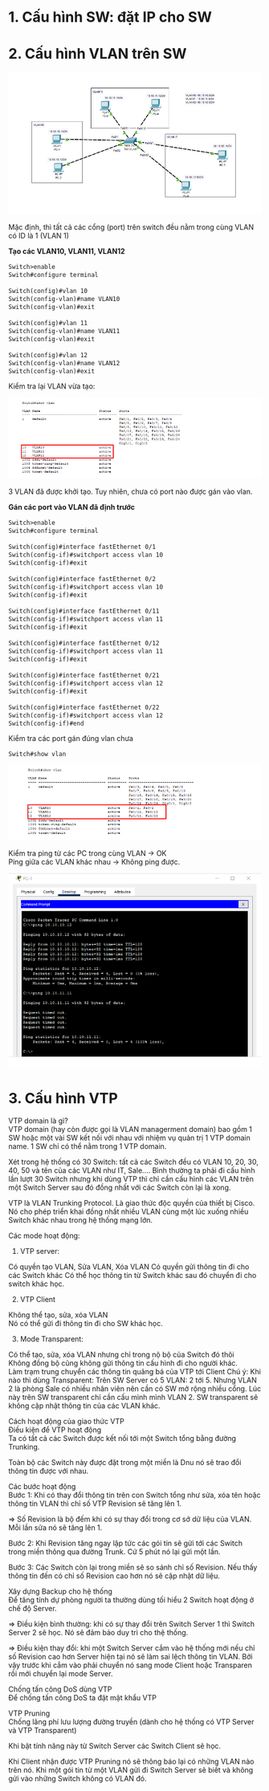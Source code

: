 # 1. Cấu hình SW: đặt IP cho SW

# 2. Cấu hình VLAN trên SW

![hinh](/LinhNH/05.Timhieu_VLAN_Trunking/images/anh1.png)


Mặc định, thì tất cả các cổng (port) trên switch đều nằm trong cùng VLAN có ID là 1 (VLAN 1)

__Tạo các VLAN10, VLAN11, VLAN12__

    Switch>enable
    Switch#configure terminal

    Switch(config)#vlan 10
    Switch(config-vlan)#name VLAN10
    Switch(config-vlan)#exit

    Switch(config)#vlan 11
    Switch(config-vlan)#name VLAN11
    Switch(config-vlan)#exit

    Switch(config)#vlan 12
    Switch(config-vlan)#name VLAN12
    Switch(config-vlan)#exit

Kiểm tra lại VLAN vừa tạo:

![hinh](/LinhNH/05.Timhieu_VLAN_Trunking/images/anh2.png)

3 VLAN đã được khởi tạo. Tuy nhiên, chưa có port nào được gán vào vlan.

__Gán các port vào VLAN đã định trước__

    Switch>enable
    Switch#configure terminal

    Switch(config)#interface fastEthernet 0/1
    Switch(config-if)#switchport access vlan 10
    Switch(config-if)#exit

    Switch(config)#interface fastEthernet 0/2
    Switch(config-if)#switchport access vlan 10
    Switch(config-if)#exit

    Switch(config)#interface fastEthernet 0/11
    Switch(config-if)#switchport access vlan 11
    Switch(config-if)#exit

    Switch(config)#interface fastEthernet 0/12
    Switch(config-if)#switchport access vlan 11
    Switch(config-if)#exit

    Switch(config)#interface fastEthernet 0/21
    Switch(config-if)#switchport access vlan 12
    Switch(config-if)#exit

    Switch(config)#interface fastEthernet 0/22
    Switch(config-if)#switchport access vlan 12
    Switch(config-if)#end

Kiểm tra các port gán đúng vlan chưa

    Switch#show vlan

![hinh](/LinhNH/05.Timhieu_VLAN_Trunking/images/anh3.png)

Kiểm tra ping từ các PC trong cùng VLAN -> OK  
Ping giữa các VLAN khác nhau -> Không ping được.

![hinh](/LinhNH/05.Timhieu_VLAN_Trunking/images/anh4.png)


# 3. Cấu hình VTP
VTP domain là gì?  
VTP domain (hay còn được gọi là VLAN managerment domain) bao gồm 1 SW hoặc một vài SW kết nối với nhau với nhiệm vụ quản trị 1 VTP domain name. 1 SW chỉ có thể nằm trong 1 VTP domain.

Xét trong hệ thống có 30 Switch: tất cả các Switch đều có VLAN 10, 20, 30, 40, 50 và tên của các VLAN như IT, Sale.... Bình thường ta phải đi cấu hình lần lượt 30 Switch nhưng khi dùng VTP thì chỉ cần cấu hình các VLAN trên một Switch Server sau đó đồng nhất với các Switch còn lại là xong.

VTP là VLAN Trunking Protocol. Là giao thức độc quyền của thiết bị Cisco. Nó cho phép triển khai đồng nhất nhiều VLAN cùng một lúc xuống nhiều Switch khác nhau trong hệ thống mạng lớn.

Các mode hoạt động:

1. VTP server:

Có quyền tạo VLAN, Sửa VLAN, Xóa VLAN
Có quyền gửi thông tin đi cho các Switch khác
Có thể học thông tin từ Switch khác sau đó chuyển đi cho switch khác học.  

2. VTP Client

Không thể tạo, sửa, xóa VLAN  
Nó có thể gửi đi thông tin đi cho SW khác học.

3. Mode Transparent:

Có thể tạo, sửa, xóa VLAN nhưng chỉ trong nộ bộ của Switch đó thôi  
Không đồng bộ cũng không gửi thông tin cấu hình đi cho người khác.  
Làm trạm trung chuyển các thông tin quảng bá của VTP tới Client
Chú ý: Khi nào thì dùng Transparent: Trên SW Server có 5 VLAN: 2 tới 5. Nhưng VLAN 2 là phòng Sale có nhiều nhân viên nên cần có SW mở rộng nhiều cổng. Lúc này trên SW transparent chỉ cần cấu mình mình VLAN 2. SW transparent sẽ không cập nhật thông tin của các VLAN khác.

Cách hoạt động của giao thức VTP  
Điều kiện để VTP hoạt động  
Ta có tất cả các Switch được kết nối tới một Switch tổng bằng đường Trunking.  

Toàn bộ các Switch này được đặt trong một miền là Dnu nó sẽ trao đổi thông tin được với nhau.

Các bước hoạt động  
Bước 1: Khi có thay đổi thông tin trên con Switch tổng như sửa, xóa tên hoặc thông tin VLAN thì chỉ số VTP Revision sẽ tăng lên 1.

=> Số Revision là bộ đếm khi có sự thay đổi trong cơ sở dữ liệu của VLAN. Mỗi lần sửa nó sẽ tăng lên 1.

Bước 2: Khi Revision tăng ngay lập tức các gói tin sẽ gửi tới các Switch trong miền thông qua đường Trunk. Cứ 5 phút nó lại gửi một lần.

Bước 3: Các Switch còn lại trong miền sẽ so sánh chỉ số Revision. Nếu thấy thông tin đến có chỉ số Revision cao hơn nó sẽ cập nhật dữ liệu.

Xây dựng Backup cho hệ thống  
Để tăng tính dự phòng người ta thường dùng tối hiểu 2 Switch hoạt động ở chế độ Server.
  
=> Điều kiện bình thường: khi có sự thay đổi trên Switch Server 1 thì Switch Server 2 sẽ học. Nó sẽ đảm bảo duy trì cho thệ thống.

=> Điều kiện thay đổi: khi một Switch Server cắm vào hệ thống mới nếu chỉ số Revision cao hơn Server hiện tại nó sẽ làm sai lệch thông tin VLAN. Bởi vậy trước khi cắm vào phải chuyển nó sang mode Client hoặc Transparen rồi mới chuyển lại mode Server.

Chống tấn công DoS dùng VTP  
Để chống tấn công DoS ta đặt mật khẩu VTP

VTP Pruning  
Chống lãng phí lưu lượng đường truyền (dành cho hệ thống có VTP Server và VTP Transparent)

Khi bật tính năng này từ Switch Server các Switch Client sẽ học.

Khi Client nhận được VTP Pruning nó sẽ thông báo lại có những VLAN nào trên nó. Khi một gói tin từ một VLAN gửi đi Switch Server sẽ biết và không gửi vào những Switch không có VLAN đó.